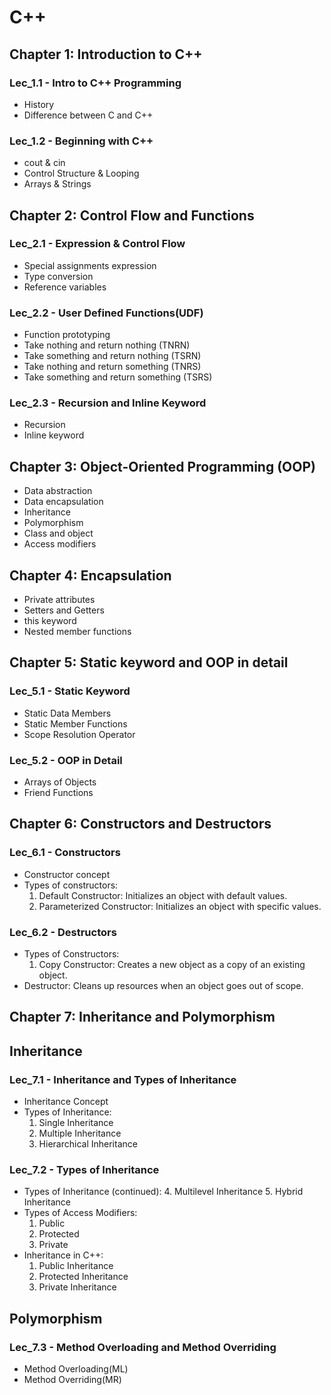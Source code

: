 # C++

## Chapter 1: Introduction to C++

### Lec_1.1 - Intro to C++ Programming
- History
- Difference between C and C++

### Lec_1.2 - Beginning with C++
- cout & cin
- Control Structure & Looping
- Arrays & Strings

## Chapter 2: Control Flow and Functions

### Lec_2.1 - Expression & Control Flow
- Special assignments expression
- Type conversion
- Reference variables

### Lec_2.2 - User Defined Functions(UDF)
- Function prototyping
- Take nothing and return nothing (TNRN)
- Take something and return nothing (TSRN)
- Take nothing and return something (TNRS)
- Take something and return something (TSRS)

### Lec_2.3 - Recursion and Inline Keyword
- Recursion
- Inline keyword

## Chapter 3: Object-Oriented Programming (OOP)

- Data abstraction
- Data encapsulation
- Inheritance
- Polymorphism
- Class and object
- Access modifiers

## Chapter 4: Encapsulation

- Private attributes
- Setters and Getters
- this keyword
- Nested member functions

## Chapter 5: Static keyword and OOP in detail

### Lec_5.1 - Static Keyword
- Static Data Members
- Static Member Functions
- Scope Resolution Operator

### Lec_5.2 - OOP in Detail
- Arrays of Objects
- Friend Functions

## Chapter 6: Constructors and Destructors

### Lec_6.1 - Constructors
- Constructor concept
- Types of constructors:
  1. Default Constructor: Initializes
  an object with default values.
  2. Parameterized Constructor:
  Initializes an object with specific
  values.

### Lec_6.2 - Destructors
- Types of Constructors:
  1. Copy Constructor: Creates a new
  object as a copy of an existing
  object.
- Destructor: Cleans up resources
  when an object goes out of scope.

## Chapter 7: Inheritance and Polymorphism

## Inheritance
### Lec_7.1 - Inheritance and Types of Inheritance
- Inheritance Concept
- Types of Inheritance:
  1. Single Inheritance
  2. Multiple Inheritance
  3. Hierarchical Inheritance

### Lec_7.2 - Types of Inheritance
- Types of Inheritance (continued):
  4. Multilevel Inheritance
  5. Hybrid Inheritance
- Types of Access Modifiers:
  1. Public
  2. Protected
  3. Private
- Inheritance in C++:
  1. Public Inheritance
  2. Protected Inheritance
  3. Private Inheritance

## Polymorphism
### Lec_7.3 - Method Overloading and Method Overriding
- Method Overloading(ML)
- Method Overriding(MR)
